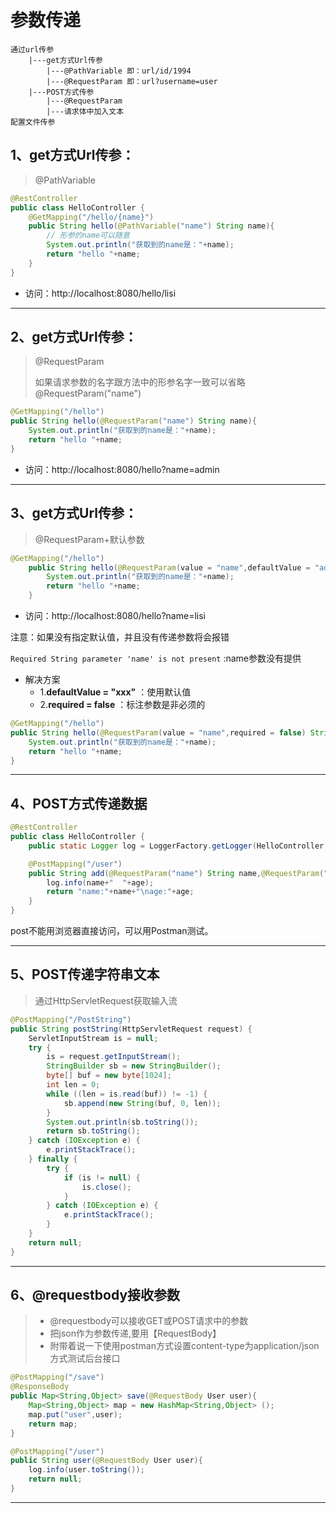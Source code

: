 # 参数传递

```properties
通过url传参
    |---get方式Url传参
        |---@PathVariable 即：url/id/1994
        |---@RequestParam 即：url?username=user
    |---POST方式传参
        |---@RequestParam
        |---请求体中加入文本
配置文件传参
```

## 1、get方式Url传参：

> @PathVariable

```java
@RestController
public class HelloController {
    @GetMapping("/hello/{name}")
    public String hello(@PathVariable("name") String name){
        // 形参的name可以随意
        System.out.println("获取到的name是："+name);
        return "hello "+name;
    }
}
```

- 访问：http://localhost:8080/hello/lisi
-----


## 2、get方式Url传参：

> @RequestParam
>
> 如果请求参数的名字跟方法中的形参名字一致可以省略@RequestParam("name")

```java
@GetMapping("/hello")
public String hello(@RequestParam("name") String name){
    System.out.println("获取到的name是："+name);
    return "hello "+name;
}
```

- 访问：http://localhost:8080/hello?name=admin


------

## 3、get方式Url传参：

> @RequestParam+默认参数

```java
@GetMapping("/hello")
    public String hello(@RequestParam(value = "name",defaultValue = "admin") String name){
        System.out.println("获取到的name是："+name);
        return "hello "+name;
    }
```

- 访问：http://localhost:8080/hello?name=lisi

注意：如果没有指定默认值，并且没有传递参数将会报错

`Required String parameter 'name' is not present` :name参数没有提供

- 解决方案
  - 1.**defaultValue = "xxx"** ：使用默认值
  - 2.**required = false** ：标注参数是非必须的

```java
@GetMapping("/hello")
public String hello(@RequestParam(value = "name",required = false) String name){
    System.out.println("获取到的name是："+name);
    return "hello "+name;
}
```

------

## 4、POST方式传递数据

```java
@RestController
public class HelloController {
    public static Logger log = LoggerFactory.getLogger(HelloController.class);

    @PostMapping("/user")
    public String add(@RequestParam("name") String name,@RequestParam("age") Integer age){
        log.info(name+"  "+age);
        return "name:"+name+"\nage:"+age;
    }
}
```

post不能用浏览器直接访问，可以用Postman测试。

-----

## 5、POST传递字符串文本

> 通过HttpServletRequest获取输入流

```java
@PostMapping("/PostString")
public String postString(HttpServletRequest request) {
    ServletInputStream is = null;
    try {
        is = request.getInputStream();
        StringBuilder sb = new StringBuilder();
        byte[] buf = new byte[1024];
        int len = 0;
        while ((len = is.read(buf)) != -1) {
            sb.append(new String(buf, 0, len));
        }
        System.out.println(sb.toString());
        return sb.toString();
    } catch (IOException e) {
        e.printStackTrace();
    } finally {
        try {
            if (is != null) {
                is.close();
            }
        } catch (IOException e) {
            e.printStackTrace();
        }
    }
    return null;
}
```

-----

## 6、@requestbody接收参数

> - @requestbody可以接收GET或POST请求中的参数
> - 把json作为参数传递,要用【RequestBody】
> - 附带着说一下使用postman方式设置content-type为application/json方式测试后台接口

```java
@PostMapping("/save")
@ResponseBody
public Map<String,Object> save(@RequestBody User user){
    Map<String,Object> map = new HashMap<String,Object> ();
    map.put("user",user);
    return map;
}
```

```java
@PostMapping("/user")
public String user(@RequestBody User user){
    log.info(user.toString());
    return null;
}
```

-----